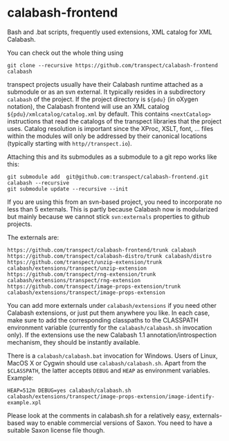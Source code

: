 # calabash-frontend

Bash and .bat scripts, frequently used extensions, XML catalog for XML Calabash.

You can check out the whole thing using

```
git clone --recursive https://github.com/transpect/calabash-frontend calabash
```

transpect projects usually have their Calabash runtime attached as a submodule or as an svn external. It typically resides in a subdirectory `calabash` of the project. If the project directory is `${pdu}` (in oXygen notation), the Calabash frontend will use an XML catalog `${pdu}/xmlcatalog/catalog.xml` by default. This contains `<nextCatalog>` instructions that read the catalogs of the transpect libraries that the project uses. Catalog resolution is important since the XProc, XSLT, font, … files within the modules will only be addressed by their canonical locations (typically starting with `http//transpect.io`). 

Attaching this and its submodules as a submodule to a git repo works like this:

```
git submodule add  git@github.com:transpect/calabash-frontend.git calabash --recursive
git submodule update --recursive --init
```

If you are using this from an svn-based project, you need to incorporate no less than 5 externals. This is partly because Calabash now is modularized but mainly because we cannot stick `svn:externals` properties to github projects.

The externals are:

```
https://github.com/transpect/calabash-frontend/trunk calabash
https://github.com/transpect/calabash-distro/trunk calabash/distro
https://github.com/transpect/unzip-extension/trunk calabash/extensions/transpect/unzip-extension
https://github.com/transpect/rng-extension/trunk calabash/extensions/transpect/rng-extension
https://github.com/transpect/image-props-extension/trunk calabash/extensions/transpect/image-props-extension
```

You can add more externals under `calabash/extensions` if you need other Calabash extensions, or just put them anywhere you like. In each case, make sure to add the corresponding classpaths to the CLASSPATH environment variable (currently for the `calabash/calabash.sh` invocation only). If the extensions use the new Calabash 1.1 annotation/introspection mechanism, they should be instantly available.

There is a `calabash/calabash.bat` invocation for Windows. Users of Linux, MacOS X or Cygwin should use `calabash/calabash.sh`. Apart from the `$CLASSPATH`, the latter accepts `DEBUG` and `HEAP` as environment variables. Example:

```
HEAP=512m DEBUG=yes calabash/calabash.sh calabash/extensions/transpect/image-props-extension/image-identify-example.xpl
```

Please look at the comments in calabash.sh for a relatively easy, externals-based way to enable commercial versions of Saxon. You need to have a suitable Saxon license file though.
